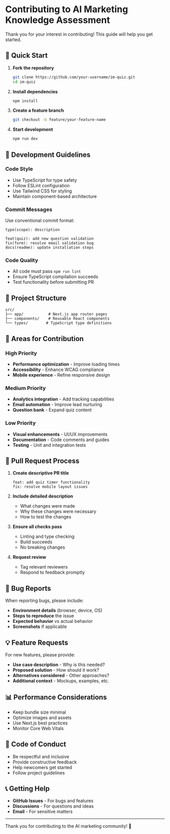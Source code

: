 # Contributing to AI Marketing Knowledge Assessment

Thank you for your interest in contributing! This guide will help you get started.

## 🚀 Quick Start

1. **Fork the repository**
   ```bash
   git clone https://github.com/your-username/im-quiz.git
   cd im-quiz
   ```

2. **Install dependencies**
   ```bash
   npm install
   ```

3. **Create a feature branch**
   ```bash
   git checkout -b feature/your-feature-name
   ```

4. **Start development**
   ```bash
   npm run dev
   ```

## 📝 Development Guidelines

### Code Style
- Use TypeScript for type safety
- Follow ESLint configuration
- Use Tailwind CSS for styling
- Maintain component-based architecture

### Commit Messages
Use conventional commit format:
```
type(scope): description

feat(quiz): add new question validation
fix(form): resolve email validation bug
docs(readme): update installation steps
```

### Code Quality
- All code must pass `npm run lint`
- Ensure TypeScript compilation succeeds
- Test functionality before submitting PR

## 🔧 Project Structure

```
src/
├── app/           # Next.js app router pages
├── components/    # Reusable React components
└── types/        # TypeScript type definitions
```

## 🎯 Areas for Contribution

### High Priority
- **Performance optimization** - Improve loading times
- **Accessibility** - Enhance WCAG compliance
- **Mobile experience** - Refine responsive design

### Medium Priority
- **Analytics integration** - Add tracking capabilities
- **Email automation** - Improve lead nurturing
- **Question bank** - Expand quiz content

### Low Priority
- **Visual enhancements** - UI/UX improvements
- **Documentation** - Code comments and guides
- **Testing** - Unit and integration tests

## 🚦 Pull Request Process

1. **Create descriptive PR title**
   ```
   feat: add quiz timer functionality
   fix: resolve mobile layout issues
   ```

2. **Include detailed description**
   - What changes were made
   - Why these changes were necessary
   - How to test the changes

3. **Ensure all checks pass**
   - Linting and type checking
   - Build succeeds
   - No breaking changes

4. **Request review**
   - Tag relevant reviewers
   - Respond to feedback promptly

## 🐛 Bug Reports

When reporting bugs, please include:

- **Environment details** (browser, device, OS)
- **Steps to reproduce** the issue
- **Expected behavior** vs actual behavior
- **Screenshots** if applicable

## 💡 Feature Requests

For new features, please provide:

- **Use case description** - Why is this needed?
- **Proposed solution** - How should it work?
- **Alternatives considered** - Other approaches?
- **Additional context** - Mockups, examples, etc.

## 📊 Performance Considerations

- Keep bundle size minimal
- Optimize images and assets
- Use Next.js best practices
- Monitor Core Web Vitals

## 🤝 Code of Conduct

- Be respectful and inclusive
- Provide constructive feedback
- Help newcomers get started
- Follow project guidelines

## 📞 Getting Help

- **GitHub Issues** - For bugs and features
- **Discussions** - For questions and ideas
- **Email** - For sensitive matters

---

Thank you for contributing to the AI marketing community! 🚀